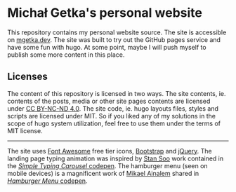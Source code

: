 Michał Getka's personal website
============================================

This repository contains my personal website source. The site is accessible on [mgetka.dev](https://mgetka.dev). The site was built to try out the GitHub pages service and have some fun with hugo. At some point, maybe I will push myself to publish  some more content in this place.

## Licenses

The content of this repository is licensed in two ways. The site contents, ie. contents of the posts, media or other site pages contents are licensed under [CC BY-NC-ND 4.0](https://creativecommons.org/licenses/by-nc-nd/4.0/). The site code, ie. hugo layouts files, styles and scripts are licensed under MIT. So if you liked any of my solutions in the scope of hugo system utilization, feel free to use them under the terms of MIT license.

-------

The site uses [Font Awesome](https://fontawesome.com/) free tier icons, [Bootstrap](https://getbootstrap.com/) and [jQuery](https://jquery.com/). The landing page typing animation was inspired by [Stan Soo](https://github.com/CheeseTurtle) work contained in the [_Simple Typing Carousel_ codepen](https://codepen.io/CheeseTurtle/pen/AYJYqE). The hamburger menu (seen on mobile devices) is a magnificent work of [Mikael Ainalem](https://github.com/ainalem) shared in [_Hamburger Menu_ codepen](https://codepen.io/ainalem/pen/wvKOEMV).
